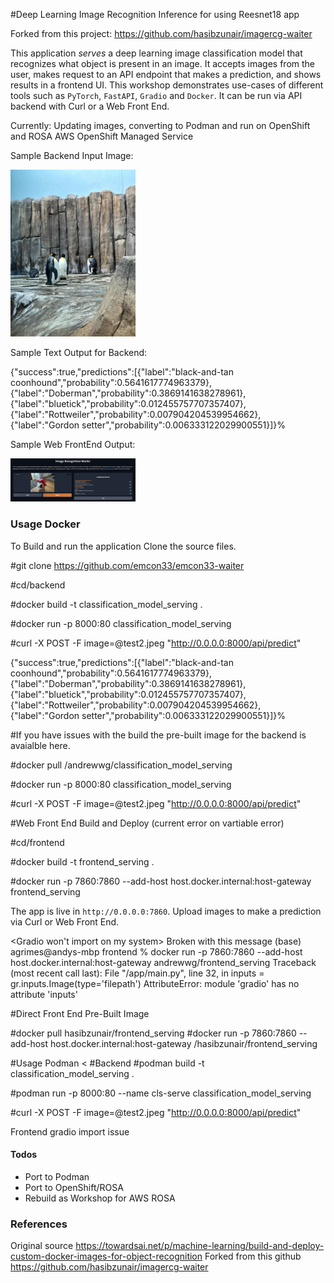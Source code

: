 #Deep Learning Image Recognition Inference for using Reesnet18 app 

Forked from this project: https://github.com/hasibzunair/imagercg-waiter

This application *serves* a deep learning image classification model that recognizes what object is present in an image. It accepts images from the user, makes request to an API endpoint that makes a prediction, and shows results in a frontend UI. This workshop demonstrates use-cases of different tools such as `PyTorch`, `FastAPI`, `Gradio` and `Docker`.
It can be run via API backend with Curl or a Web Front End. 

Currently: 
Updating images, converting to Podman and run on OpenShift and ROSA AWS OpenShift Managed Service 

Sample Backend Input Image: 
<p align="left">
  <a href="#"><img src="./frontend/test1.jpeg" width="200"></a> <br />
  <em> 
  </em>
</p>

Sample Text Output for Backend:

{"success":true,"predictions":[{"label":"black-and-tan coonhound","probability":0.5641617774963379},{"label":"Doberman","probability":0.3869141638278961},{"label":"bluetick","probability":0.012455757707357407},{"label":"Rottweiler","probability":0.007904204539954662},{"label":"Gordon setter","probability":0.006333122029900551}]}%


Sample Web FrontEnd Output:
<p align="left">
  <a href="#"><img src="./frontend/sample.jpeg" width="200"></a> <br />
  <em> 
  </em>
</p>

### Usage Docker
To Build and run the application Clone the source files. 

#git clone https://github.com/emcon33/emcon33-waiter

#cd<path>/backend

#docker build -t classification_model_serving .

#docker run -p 8000:80 classification_model_serving

#curl -X POST -F image=@test2.jpeg "http://0.0.0.0:8000/api/predict"

<text output>
{"success":true,"predictions":[{"label":"black-and-tan coonhound","probability":0.5641617774963379},{"label":"Doberman","probability":0.3869141638278961},{"label":"bluetick","probability":0.012455757707357407},{"label":"Rottweiler","probability":0.007904204539954662},{"label":"Gordon setter","probability":0.006333122029900551}]}%



#If you have issues with the build the pre-built image for the backend is avaialble here.

#docker pull /andrewwg/classification_model_serving

#docker run -p 8000:80 classification_model_serving

#curl -X POST -F image=@test2.jpeg "http://0.0.0.0:8000/api/predict"


#Web Front End Build and Deploy (current error on vartiable error)

#cd<path>/frontend

#docker build -t frontend_serving .

#docker run -p 7860:7860 --add-host host.docker.internal:host-gateway frontend_serving

The app is live in `http://0.0.0.0:7860`. Upload images to make a prediction via Curl or Web Front End. 

<Gradio won't import on my system>
Broken with this message 
(base) agrimes@andys-mbp frontend % docker run -p 7860:7860 --add-host host.docker.internal:host-gateway andrewwg/frontend_serving 
Traceback (most recent call last):
  File "/app/main.py", line 32, in <module>
    inputs = gr.inputs.Image(type='filepath')
AttributeError: module 'gradio' has no attribute 'inputs'


#Direct Front End Pre-Built Image 

#docker pull hasibzunair/frontend_serving
#docker run -p 7860:7860 --add-host host.docker.internal:host-gateway /hasibzunair/frontend_serving


#Usage Podman <
#Backend
#podman build -t classification_model_serving .

#podman run -p 8000:80 --name cls-serve classification_model_serving

#curl -X POST -F image=@test2.jpeg "http://0.0.0.0:8000/api/predict"


Frontend 
<see error above> gradio import issue 

#### Todos
* Port to Podman
* Port to OpenShift/ROSA
* Rebuild as Workshop for AWS ROSA

### References
Original source https://towardsai.net/p/machine-learning/build-and-deploy-custom-docker-images-for-object-recognition
Forked from this github https://github.com/hasibzunair/imagercg-waiter
